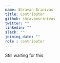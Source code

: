 ```yaml
---
name: Shravan Srinivas
title: Contributor
github: shravansrinivas
twitter: ""
linkedin: ""
slack: ""
joining_date: ""
role : contributor
---
```


Still waiting for this
